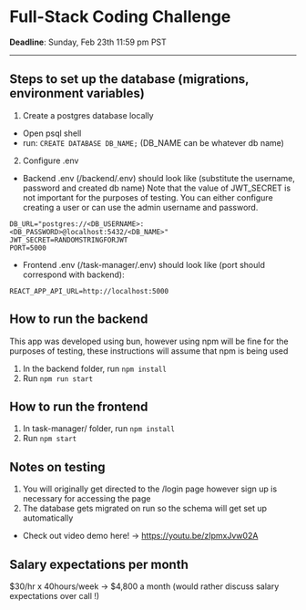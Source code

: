 # Full-Stack Coding Challenge

**Deadline**: Sunday, Feb 23th 11:59 pm PST

---

## Steps to set up the database (migrations, environment variables)
1. Create a postgres database locally
- Open psql shell 
- run: ```CREATE DATABASE DB_NAME;``` (DB_NAME can be whatever db name)
2. Configure .env
- Backend .env (/backend/.env) should look like (substitute the username, password and created db name)
Note that the value of JWT_SECRET is not important for the purposes of testing.
You can either configure creating a user or can use the admin username and password.
```
DB_URL="postgres://<DB_USERNAME>:<DB_PASSWORD>@localhost:5432/<DB_NAME>"
JWT_SECRET=RANDOMSTRINGFORJWT
PORT=5000
```
- Frontend .env (/task-manager/.env) should look like (port should correspond with backend):
```
REACT_APP_API_URL=http://localhost:5000
```

## How to run the backend
This app was developed using bun, however using npm will be fine for the purposes of testing,
these instructions will assume that npm is being used
1. In the backend folder, run ```npm install```
2. Run ```npm run start```

## How to run the frontend
1. In task-manager/ folder, run ```npm install```
2. Run ```npm start```

## Notes on testing
1. You will originally get directed to the /login page however sign up is necessary for accessing the page
2. The database gets migrated on run so the schema will get set up automatically
- Check out video demo here! -> https://youtu.be/zIpmxJvw02A

## Salary expectations per month
$30/hr x 40hours/week -> $4,800 a month (would rather discuss salary expectations over call !)
